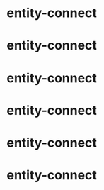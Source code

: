 # entity-connect
# entity-connect
# entity-connect
# entity-connect
# entity-connect
# entity-connect
